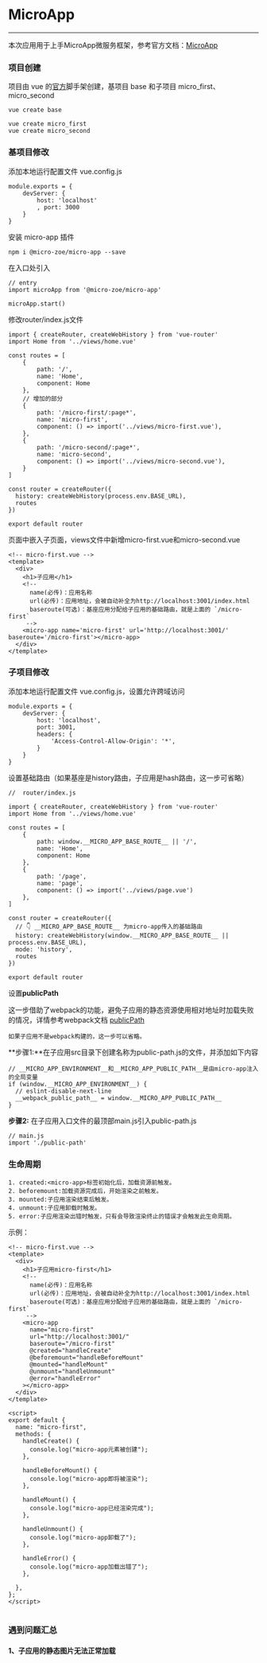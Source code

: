 # MicroApp

------

本次应用用于上手MicroApp微服务框架，参考官方文档：[MicroApp](https://cangdu.org/micro-app/)

### 项目创建

项目由 vue 的[官方](https://cn.vuejs.org/)脚手架创建，基项目 base 和子项目 micro_first、micro_second

```
vue create base

vue create micro_first
vue create micro_second

```

### 基项目修改
添加本地运行配置文件 vue.config.js

```
module.exports = {
    devServer: {
        host: 'localhost'
        , port: 3000
    }
}
```

安装 micro-app 插件

	npm i @micro-zoe/micro-app --save

在入口处引入

```
// entry
import microApp from '@micro-zoe/micro-app'

microApp.start()

```

修改router/index.js文件

```
import { createRouter, createWebHistory } from 'vue-router'
import Home from '../views/home.vue'

const routes = [
    {
        path: '/',
        name: 'Home',
        component: Home
    },
    // 增加的部分
    {
        path: '/micro-first/:page*',
        name: 'micro-first',
        component: () => import('../views/micro-first.vue'),
    },
    {
        path: '/micro-second/:page*',
        name: 'micro-second',
        component: () => import('../views/micro-second.vue'),
    }
]

const router = createRouter({
  history: createWebHistory(process.env.BASE_URL),
  routes
})

export default router

```

页面中嵌入子页面，views文件中新增micro-first.vue和micro-second.vue

```
<!-- micro-first.vue -->
<template>
  <div>
    <h1>子应用</h1>
    <!-- 
      name(必传)：应用名称
      url(必传)：应用地址，会被自动补全为http://localhost:3001/index.html
      baseroute(可选)：基座应用分配给子应用的基础路由，就是上面的 `/micro-first`
     -->
    <micro-app name='micro-first' url='http://localhost:3001/' baseroute='/micro-first'></micro-app>
  </div>
</template>

```

### 子项目修改

添加本地运行配置文件 vue.config.js，设置允许跨域访问

```
module.exports = {
    devServer: {
        host: 'localhost',
        port: 3001,
        headers: {
            'Access-Control-Allow-Origin': '*',
        }
    }
}
```

设置基础路由（如果基座是history路由，子应用是hash路由，这一步可省略）

```
//  router/index.js

import { createRouter, createWebHistory } from 'vue-router'
import Home from '../views/home.vue'

const routes = [
    {
        path: window.__MICRO_APP_BASE_ROUTE__ || '/',
        name: 'Home',
        component: Home
    },
    {
        path: '/page',
        name: 'page',
        component: () => import('../views/page.vue')
    },
]

const router = createRouter({
  // 👇 __MICRO_APP_BASE_ROUTE__ 为micro-app传入的基础路由
  history: createWebHistory(window.__MICRO_APP_BASE_ROUTE__ || process.env.BASE_URL),
  mode: 'history',
  routes
})

export default router
```

设置**publicPath**

这一步借助了webpack的功能，避免子应用的静态资源使用相对地址时加载失败的情况，详情参考webpack文档 [publicPath](https://webpack.docschina.org/guides/public-path/#on-the-fly)

	如果子应用不是webpack构建的，这一步可以省略。

**步骤1:**在子应用src目录下创建名称为public-path.js的文件，并添加如下内容

```
// __MICRO_APP_ENVIRONMENT__和__MICRO_APP_PUBLIC_PATH__是由micro-app注入的全局变量
if (window.__MICRO_APP_ENVIRONMENT__) {
  // eslint-disable-next-line
  __webpack_public_path__ = window.__MICRO_APP_PUBLIC_PATH__
}

```

**步骤2:** 在子应用入口文件的最顶部main.js引入public-path.js

```
// main.js
import './public-path'

```

### 生命周期
	1. created:<micro-app>标签初始化后，加载资源前触发。
	2. beforemount:加载资源完成后，开始渲染之前触发。
	3. mounted:子应用渲染结束后触发。
	4. unmount:子应用卸载时触发。
	5. error:子应用渲染出错时触发，只有会导致渲染终止的错误才会触发此生命周期。
	
示例：

```
<!-- micro-first.vue -->
<template>
  <div>
    <h1>子应用micro-first</h1>
    <!-- 
      name(必传)：应用名称
      url(必传)：应用地址，会被自动补全为http://localhost:3001/index.html
      baseroute(可选)：基座应用分配给子应用的基础路由，就是上面的 `/micro-first`
     -->
    <micro-app
      name="micro-first"
      url="http://localhost:3001/"
      baseroute="/micro-first"
      @created="handleCreate"
      @beforemount="handleBeforeMount"
      @mounted="handleMount"
      @unmount="handleUnmount"
      @error="handleError"
    ></micro-app>
  </div>
</template>

<script>
export default {
  name: "micro-first",
  methods: {
    handleCreate() {
      console.log("micro-app元素被创建");
    },

    handleBeforeMount() {
      console.log("micro-app即将被渲染");
    },

    handleMount() {
      console.log("micro-app已经渲染完成");
    },

    handleUnmount() {
      console.log("micro-app卸载了");
    },

    handleError() {
      console.log("micro-app加载出错了");
    },

  },
};
</script>


```


### 遇到问题汇总

#### 1、子应用的静态图片无法正常加载
